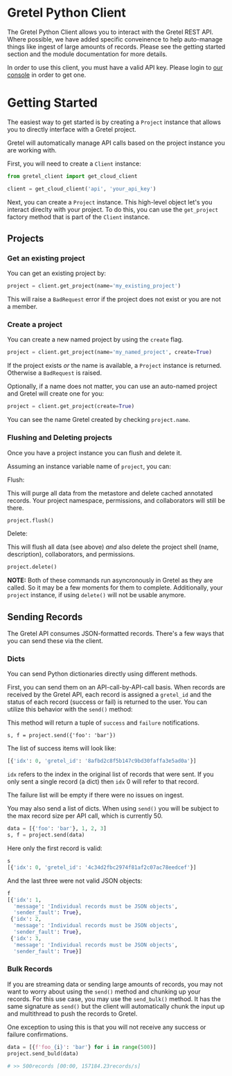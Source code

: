 # Gretel Python Client

The Gretel Python Client allows you to interact with the Gretel REST API.  Where possible, we have added specific conveinence to help auto-manage things like ingest of large amounts of records. Please see the getting started section and the module documentation for more details.

In order to use this client, you must have a valid API key. Please login to [our console](https://aura.now.sh) in order to get one.

# Getting Started

The easiest way to get started is by creating a `Project` instance that allows you to directly interface with a Gretel project.

Gretel will automatically manage API calls based on the project instance you are working with.

First, you will need to create a `Client` instance:

```python
from gretel_client import get_cloud_client

client = get_cloud_client('api', 'your_api_key')
```

Next, you can create a `Project` instance. This high-level object let's you interact direclty
with your project. To do this, you can use the `get_project` factory method that is part of the `Client` instance.

## Projects

### Get an existing project

You can get an existing project by:

```python
project = client.get_project(name='my_existing_project')
```

This will raise a `BadRequest` error if the project does not exist or you are not a member.

### Create a project

You can create a new named project by using the `create` flag.

```python
project = client.get_project(name='my_named_project', create=True)
```

If the project exists _or_ the name is available, a `Project` instance is returned. Otherwise
a `BadRequest` is raised.

Optionally, if a name does not matter, you can use an auto-named project and Gretel will
create one for you:

```python
project = client.get_project(create=True)
```

You can see the name Gretel created by checking `project.name`.

### Flushing and Deleting projects

Once you have a project instance you can flush and delete it.

Assuming an instance variable name of `project`, you can:

Flush:

This will purge all data from the metastore and delete cached annotated records. Your project namespace, permissions, and collaborators will still be there.

```python
project.flush()
```

Delete:

This will flush all data (see above) _and_ also delete the project shell (name, description), collaborators, and permissions.

```python
project.delete()
```

**NOTE:** Both of these commands run asyncronously in Gretel as they are called. So it may be a few moments for them to complete. Additionally, your `project` instance, if using `delete()` will not be usable anymore.

## Sending Records

The Gretel API consumes JSON-formatted records. There's a few ways that you can send these via the client.

### Dicts

You can send Python dictionaries directly using different methods.

First, you can send them on an API-call-by-API-call basis. When records are received by the Gretel API, each record is assigned a `gretel_id` and the status of each record (success or fail) is returned to the user. You can utilize this behavior with the `send()` method:

This method will return a tuple of `success` and `failure` notifications.

```
s, f = project.send({'foo': 'bar'})
```

The list of success items will look like:

```python
[{'idx': 0, 'gretel_id': '8afbd2c8f5b147c9bd30faffa3e5ad0a'}]
```

`idx` refers to the index in the original list of records that were sent. If you only sent a single record (a dict) then `idx` 0 will refer to that record.

The failure list will be empty if there were no issues on ingest.

You may also send a list of dicts. When using `send()` you will be subject to the max record size per API call, which is currently 50.

```python
data = [{'foo': 'bar'}, 1, 2, 3] 
s, f = project.send(data)
```

Here only the first record is valid:

```python
s
[{'idx': 0, 'gretel_id': '4c34d2fbc2974f81af2c07ac78eedcef'}]
```

And the last three were not valid JSON objects:


```python
f
[{'idx': 1,
  'message': 'Individual records must be JSON objects',
  'sender_fault': True},
 {'idx': 2,
  'message': 'Individual records must be JSON objects',
  'sender_fault': True},
 {'idx': 3,
  'message': 'Individual records must be JSON objects',
  'sender_fault': True}]
```

### Bulk Records

If you are streaming data or sending large amounts of records, you may not want to worry about using the `send()` method and chunking up your records. For this use case, you may use the `send_bulk()` method. It has the same signature as `send()` but the client will automatically chunk the input up and multithread to push the records to Gretel.

One exception to using this is that you will not receive any success or failure confirmations.

```python
data = [{f'foo_{i}': 'bar'} for i in range(500)]
project.send_buld(data)

# >> 500records [00:00, 157184.23records/s]
```